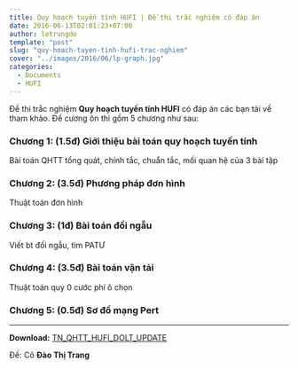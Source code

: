 ```yaml
---
title: Quy hoạch tuyến tính HUFI | Đề thi trắc nghiệm có đáp án
date: 2016-06-13T02:01:23+07:00
author: letrungdo
template: "post"
slug: "quy-hoach-tuyen-tinh-hufi-trac-nghiem"
cover: "../images/2016/06/lp-graph.jpg"
categories:
  - Documents
  - HUFI
---
```

Đề thi trắc nghiệm **Quy hoạch tuyến tính HUFI** có đáp án các bạn tải về tham khảo. Đề cương ôn thi gồm 5 chương như sau:

### Chương 1: (1.5đ) Giới thiệu bài toán quy hoạch tuyến tính

Bài toán QHTT tổng quát, chính tắc, chuẩn tắc, mối quan hệ của 3 bài tập

### Chương 2: (3.5đ) Phương pháp đơn hình

Thuật toán đơn hình

### Chương 3: (1đ) Bài toán đối ngẫu

Viết bt đối ngẫu, tìm PATƯ

### Chương 4: (3.5đ) Bài toán vận tải

Thuật toán quy 0 cước phí ô chọn

### Chương 5: (0.5đ) Sơ đồ mạng Pert

* * *

**Download:** [TN\_QHTT\_HUFI\_DOLT\_UPDATE](https://drive.google.com/file/d/1RnnsGPr_YjtS1AkglD-2TYJvtjGcgiml/view?usp=sharing)

Đề: Cô **Đào Thị Trang**